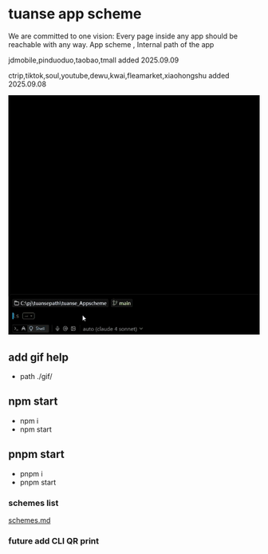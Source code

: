 # tuanse app scheme
We are committed to one vision:  Every page inside any app should be reachable with any way.  App scheme , Internal path of the app

jdmobile,pinduoduo,taobao,tmall added
                                             2025.09.09

ctrip,tiktok,soul,youtube,dewu,kwai,fleamarket,xiaohongshu added
                                             2025.09.08


![Demo](demo.gif)

## add gif help
*  path ./gif/

## npm start

* npm i 
* npm start

## pnpm start
* pnpm i
* pnpm start

### schemes list
[schemes.md](./schemes.md "click this")


### future add CLI QR print
